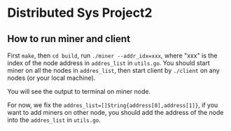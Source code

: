 # Distributed Sys Project2

## How to run miner and client

First `make`, then `cd build`, run `./miner --addr_idx=xxx`, where "xxx" is the index of the node address in `addres_list` in `utils.go`. You should start miner on all the nodes in `addres_list`, then start client by `./client` on any nodes (or your local machine).

You will see the output to terminal on miner node.

For now, we fix the `addres_list=[]String{address[0],address[1]}`, if you want to add miners on other node, you should add the address of the node into the `addres_list` in `utils.go`.
